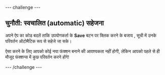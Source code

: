 --- challenge ---

## चुनौती: स्वचालित (automatic) सहेजना

अपने ऐप का कोड बदलें ताकि उपयोगकर्ता के **Save** बटन पर क्लिक करने के बजाय , सूची में उनके परिवर्तन ऑटोमैटिक रूप से सहेजे जा सके।

ऐसा करने के लिए आपको कोई नया फंक्शन बनाने की आवश्यकता नहीं होगी, लेकिन आपको पहले से ही मौजूद फंक्शन्स में कुछ परिवर्तन करने होंगे!

--- /challenge ---
